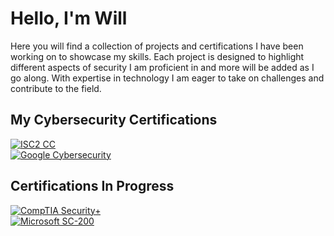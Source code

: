 # Hello, I'm Will
Here you will find a collection of projects and certifications I have been working on to showcase my skills.
Each project is designed to highlight different aspects of security I am proficient in and more will be added as I go along. 
With expertise in technology I am eager to take on challenges and contribute to the field. 

## My Cybersecurity Certifications  

[![ISC2 CC](https://img.shields.io/badge/ISC2-Certified%20in%20Cybersecurity-green?style=for-the-badge&logo=isc2)](https://www.isc2.org/)  
[![Google Cybersecurity](https://img.shields.io/badge/Google-Cybersecurity-blue?style=for-the-badge&logo=google)](https://www.credential.net/)  

## Certifications In Progress  

[![CompTIA Security+](https://img.shields.io/badge/CompTIA-Security%2B%20(In%20Progress)-grey?style=for-the-badge&logo=comptia)](https://www.comptia.org/)  
[![Microsoft SC-200](https://img.shields.io/badge/Microsoft-SC--200%20(In%20Progress)-grey?style=for-the-badge&logo=microsoft)](https://learn.microsoft.com/)  


